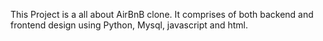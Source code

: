 This Project is a all about AirBnB clone.
It comprises of both backend and frontend design using Python, Mysql, javascript and html.
